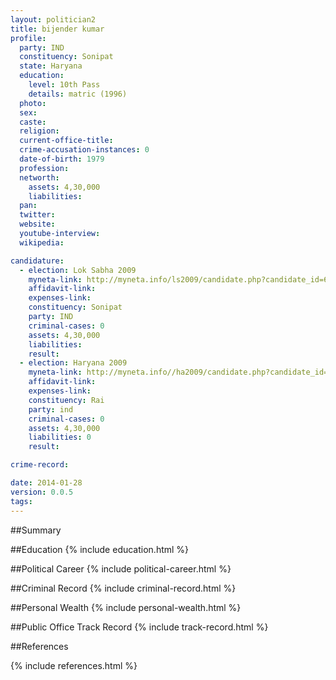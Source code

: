 ```yaml
---
layout: politician2
title: bijender kumar
profile: 
  party: IND
  constituency: Sonipat
  state: Haryana
  education: 
    level: 10th Pass
    details: matric (1996)
  photo: 
  sex: 
  caste: 
  religion: 
  current-office-title: 
  crime-accusation-instances: 0
  date-of-birth: 1979
  profession: 
  networth: 
    assets: 4,30,000
    liabilities: 
  pan: 
  twitter: 
  website: 
  youtube-interview: 
  wikipedia: 

candidature: 
  - election: Lok Sabha 2009
    myneta-link: http://myneta.info/ls2009/candidate.php?candidate_id=6631
    affidavit-link: 
    expenses-link: 
    constituency: Sonipat 
    party: IND
    criminal-cases: 0
    assets: 4,30,000
    liabilities: 
    result:  
  - election: Haryana 2009
    myneta-link: http://myneta.info//ha2009/candidate.php?candidate_id=1144
    affidavit-link: 
    expenses-link: 
    constituency: Rai 
    party: ind
    criminal-cases: 0
    assets: 4,30,000
    liabilities: 0
    result:  

crime-record: 

date: 2014-01-28
version: 0.0.5
tags: 
---
```

##Summary


##Education
{% include education.html %}


##Political Career
{% include political-career.html %}


##Criminal Record
{% include criminal-record.html %}


##Personal Wealth
{% include personal-wealth.html %}


##Public Office Track Record
{% include track-record.html %}


##References


{% include references.html %}